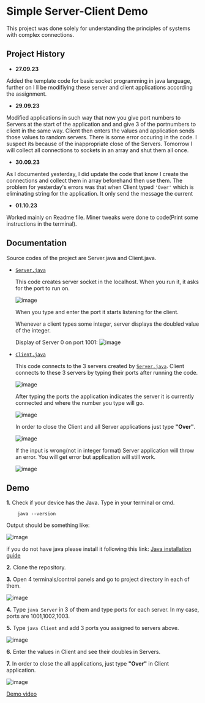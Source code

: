 
# Simple Server-Client Demo

This project was done solely for understanding the principles of systems with complex connections.


## Project History

+ **27.09.23**

 Added the template code for basic socket programming in java language, further on I ll be modifiying these server and client applications according the assignment.
+ **29.09.23** 

 Modified applications in such way that now you give port numbers to Servers at the start of the application and and give 3 of the portnumbers to client in the same way. Client then enters the values and application sends those values to random servers. There is some error occuring in the code. I suspect its because of the inappropriate close of the Servers. Tomorrow I will collect all connections to sockets in an array and shut them all once.
    
+ **30.09.23**

As I documented yesterday, I did update the code that know I create the connections and collect them in array beforehand then use them. The problem for yesterday's errors was that when Client typed `'Over'` which is eliminating string for the application. It only send the message the current

+ **01.10.23**

Worked mainly on Readme file. Miner tweaks were done to code(Print some instructions in the terminal).

## Documentation
Source codes of the project are Server.java and Client.java.

+ [`Server.java`](Server.java)

    This code creates server socket in the localhost. When you run it, it asks for the port to run on.
    
    ![image](https://github.com/ADA-GWU/understanding-the-systems-with-complex-connections-Angryplayer321/assets/106179166/78f992fd-23e0-4f65-ab88-6b409e61c772)

    When you type and enter the port it starts listening for the client.

    Whenever a client types some integer, server displays the doubled value of the integer.

    Display of Server 0 on port 1001:
    ![image](https://github.com/ADA-GWU/understanding-the-systems-with-complex-connections-Angryplayer321/assets/106179166/54f9eb30-4c69-40b4-a616-5eda4c99f185)

+ [`Client.java`](/Client.java)

    This code connects to the 3 servers created by [`Server.java`](/Server.java). Client connects to these 3 servers by typing their ports after running the code.

    ![image](https://github.com/ADA-GWU/understanding-the-systems-with-complex-connections-Angryplayer321/assets/106179166/8473b854-3544-4f6c-94f7-cc02b99e8eb5)

    After typing the ports the application indicates the server it is currently connected and where the number you type will go. 

    ![image](https://github.com/ADA-GWU/understanding-the-systems-with-complex-connections-Angryplayer321/assets/106179166/849c65b7-b348-49b3-a617-814346c44a1b)

    In order to close the Client and all Server applications just type **"Over"**.

    ![image](https://github.com/ADA-GWU/understanding-the-systems-with-complex-connections-Angryplayer321/assets/106179166/8ac89886-a6b6-4512-ac6d-88020bb7b822)

    If the input is wrong(not in integer format) Server application will throw an error. You will get error but application will still work.

    ![image](https://github.com/ADA-GWU/understanding-the-systems-with-complex-connections-Angryplayer321/assets/106179166/52c95fd2-f69d-41fa-850d-69092246ae9f)

## Demo

**1.** Check if your device has the Java. Type in your terminal or cmd.
```
    java --version
```
Output should be something like:

![image](https://github.com/ADA-GWU/understanding-the-systems-with-complex-connections-Angryplayer321/assets/106179166/507bb75b-319a-4978-a040-14f104650ecd)

if you do not have java please install it following this link:
[Java installation guide](https://www.java.com/en/download/help/download_options.html)

**2.** Clone the repository.

**3.** Open 4 terminals/control panels and go to project directory in each of them.

![image](https://github.com/ADA-GWU/understanding-the-systems-with-complex-connections-Angryplayer321/assets/106179166/e0ed0a55-bd47-4b10-aa23-745b820ec4a0)

**4.** Type `java Server` in 3 of them and type ports for each server. In my case, ports are 1001,1002,1003.

**5.** Type `java Client` and add 3 ports you assigned to servers above.

![image](https://github.com/ADA-GWU/understanding-the-systems-with-complex-connections-Angryplayer321/assets/106179166/c48e2f51-5407-4d6d-b1fb-a8ed1e96cf85)

**6.** Enter the values in Client and see their doubles in Servers.

**7.** In order to close the all applications, just type **"Over"** in Client application.

![image](https://github.com/ADA-GWU/understanding-the-systems-with-complex-connections-Angryplayer321/assets/106179166/801bc927-2e48-4222-bb13-c9927ce404db)


[Demo video](https://youtu.be/3w-GX95XyEQ)

   